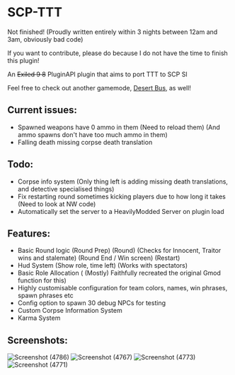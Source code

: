 # SCP-TTT

Not finished! (Proudly written entirely within 3 nights between 12am and 3am, obviously bad code)

If you want to contribute, please do because I do not have the time to finish this plugin!

An ~~Exiled ~~9~~ 8~~ PluginAPI plugin that aims to port TTT to SCP Sl

Feel free to check out another gamemode, [Desert Bus](https://github.com/morgana-x/ScpSL-DesertBus), as well!

## Current issues:
+ Spawned weapons have 0 ammo in them (Need to reload them) (And ammo spawns don't have too much ammo in them)
+ Falling death missing corpse death translation
## Todo:
+ Corpse info system (Only thing left is adding missing death translations, and detective specialised things)
+ Fix restarting round sometimes kicking players due to how long it takes (Need to look at NW code)
+ Automatically set the server to a HeavilyModded Server on plugin load
## Features:
+ Basic Round logic (Round Prep) (Round) (Checks for Innocent, Traitor wins and stalemate) (Round End / Win screen) (Restart)
+ Hud System (Show role, time left) (Works with spectators)
+ Basic Role Allocation ( (Mostly) Faithfully recreated the original Gmod function for this)
+ Highly customisable configuration for team colors, names, win phrases, spawn phrases etc
+ Config option to spawn 30 debug NPCs for testing
+ Custom Corpse Information System
+ Karma System

## Screenshots:
![Screenshot (4786)](https://github.com/user-attachments/assets/51d2cbbc-fecb-4786-bf98-ca6c10c014b1)
![Screenshot (4767)](https://github.com/user-attachments/assets/8712e3e6-2f2c-47d0-a204-0e2450f8fc21)
![Screenshot (4773)](https://github.com/user-attachments/assets/da3f34db-9caf-4310-99e8-3b2b963b52f5)
![Screenshot (4771)](https://github.com/user-attachments/assets/1316d1e1-6a70-49bf-9b58-35da426f8971)
